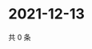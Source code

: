 # 2021-12-13

共 0 条

<!-- BEGIN WEIBO -->
<!-- 最后更新时间 Mon Dec 13 2021 11:14:53 GMT+0800 (China Standard Time) -->

<!-- END WEIBO -->

